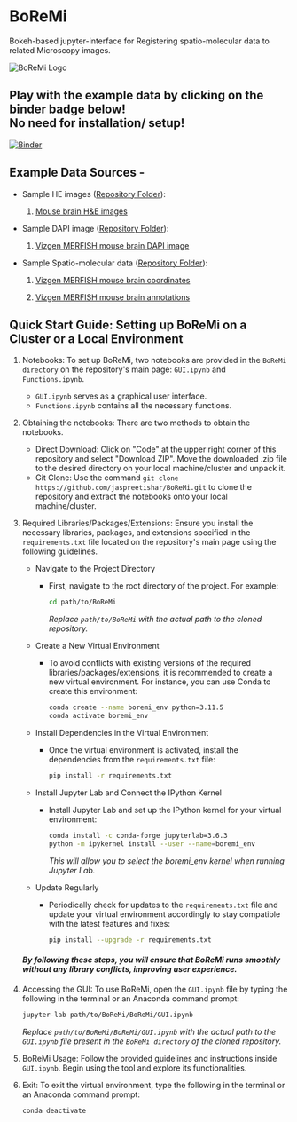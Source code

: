 # BoReMi
Bokeh-based jupyter-interface for Registering spatio-molecular data to related Microscopy images.

![BoReMi Logo](https://user-images.githubusercontent.com/103258471/197501791-dc7997a2-9e4e-44e9-ba6e-17af6dd57130.jpg)

## Play with the example data by clicking on the binder badge below! <br>No need for installation/ setup!

[![Binder](https://mybinder.org/badge_logo.svg)](https://mybinder.org/v2/gh/jaspreetishar/boremi_test/main?urlpath=/lab/tree/Binder/GUI.ipynb)


## Example Data Sources -

- Sample HE images ([Repository Folder](https://github.com/jaspreetishar/boremi_test/tree/main/Binder/sample_images)):

  1. [Mouse brain H&E images](https://mouse.brain-map.org/experiment/siv?id=100142143&imageId=102162242&imageType=atlas&initImage=atlas&showSubImage=y&contrast=0.5,0.5,0,255,4)

- Sample DAPI image ([Repository Folder](https://github.com/jaspreetishar/boremi_test/tree/main/Binder/sample_images)):

  1. [Vizgen MERFISH mouse brain DAPI image](https://storage.cloud.google.com/public-datasets-vizgen-merfish/datasets/mouse_brain_map/BrainReceptorShowcase/Slice2/Replicate1/images/mosaic_DAPI_z2.tif)

- Sample Spatio-molecular data ([Repository Folder](https://github.com/jaspreetishar/boremi_test/tree/main/Binder/sample_spatial_data)):

  1. [Vizgen MERFISH mouse brain coordinates](https://storage.cloud.google.com/public-datasets-vizgen-merfish/datasets/mouse_brain_map/BrainReceptorShowcase/Slice2/Replicate1/cell_metadata_S2R1.csv)

  2. [Vizgen MERFISH mouse brain annotations](https://colab.research.google.com/drive/1OxJRO19cPsDW0JGAh4tLJjgOl7EMxQbP?usp=sharing&__hstc=30510752.4cb8d6b89fad2fa65d62bdaf607b6668.1649443550209.1649443550209.1649443550209.1&__hssc=30510752.10.1649443550210&__hsfp=2047326768&hsCtaTracking=070f4af1-2595-44c8-9779-4da89d538482%7Cf4313de5-25c4-4677-9fd6-82cf71d4fdc4#scrollTo=SDqqXPqBHpvx)


## Quick Start Guide: Setting up BoReMi on a Cluster or a Local Environment

1. Notebooks: To set up BoReMi, two notebooks are provided in the `BoReMi directory` on the repository's main page: `GUI.ipynb` and `Functions.ipynb`.
   - `GUI.ipynb` serves as a graphical user interface.
   - `Functions.ipynb` contains all the necessary functions.
  
2. Obtaining the notebooks: There are two methods to obtain the notebooks.
   - Direct Download: Click on "Code" at the upper right corner of this repository and select "Download ZIP". Move the downloaded .zip file to the desired directory on your local machine/cluster and unpack it.
   - Git Clone: Use the command `git clone https://github.com/jaspreetishar/BoReMi.git` to clone the repository and extract the notebooks onto your local machine/cluster.

3. Required Libraries/Packages/Extensions: Ensure you install the necessary libraries, packages, and extensions specified in the `requirements.txt` file located on the repository's main page using the following guidelines.

   - Navigate to the Project Directory
     - First, navigate to the root directory of the project. For example:
      
        ```bash
        cd path/to/BoReMi
        ```
        
        *Replace `path/to/BoReMi` with the actual path to the cloned repository.*
     
   - Create a New Virtual Environment
     - To avoid conflicts with existing versions of the required libraries/packages/extensions, it is recommended to create a new virtual environment. For instance, you can use Conda to create this environment:

       ```bash
       conda create --name boremi_env python=3.11.5
       conda activate boremi_env
       ```
     
   - Install Dependencies in the Virtual Environment
     - Once the virtual environment is activated, install the dependencies from the `requirements.txt` file:
     
       ```bash
       pip install -r requirements.txt
       ```

   - Install Jupyter Lab and Connect the IPython Kernel
     - Install Jupyter Lab and set up the IPython kernel for your virtual environment:

        ```bash
        conda install -c conda-forge jupyterlab=3.6.3
        python -m ipykernel install --user --name=boremi_env
        ```

       *This will allow you to select the boremi_env kernel when running Jupyter Lab.*
  
   - Update Regularly
     - Periodically check for updates to the `requirements.txt` file and update your virtual environment accordingly to stay compatible with the latest features and fixes:

       ```bash
       pip install --upgrade -r requirements.txt
       ```

   #### *By following these steps, you will ensure that BoReMi runs smoothly without any library conflicts, improving user experience.*
       
5. Accessing the GUI: To use BoReMi, open the `GUI.ipynb` file by typing the following in the terminal or an Anaconda command prompt:
   
   ```bash
   jupyter-lab path/to/BoReMi/BoReMi/GUI.ipynb
   ```
   *Replace `path/to/BoReMi/BoReMi/GUI.ipynb` with the actual path to the `GUI.ipynb` file present in the `BoReMi directory` of the cloned repository.*

6. BoReMi Usage: Follow the provided guidelines and instructions inside `GUI.ipynb`. Begin using the tool and explore its functionalities.

7. Exit: To exit the virtual environment, type the following in the terminal or an Anaconda command prompt:
   
   ```bash
   conda deactivate
   ```
